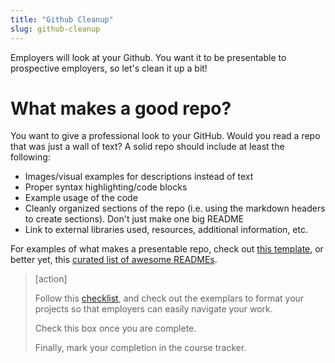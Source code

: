 ```yaml
---
title: "Github Cleanup"
slug: github-cleanup
---
```


Employers will look at your Github. You want it to be presentable to prospective employers, so let's clean it up a bit!

# What makes a good repo?

You want to give a professional look to your GitHub. Would you read a repo that was just a wall of text? A solid repo should include at least the following:

- Images/visual examples for descriptions instead of text
- Proper syntax highlighting/code blocks
- Example usage of the code
- Cleanly organized sections of the repo (i.e. using the markdown headers to create sections). Don't just make one big README
- Link to external libraries used, resources, additional information, etc.

For examples of what makes a presentable repo, check out [this template](https://gist.github.com/PurpleBooth/109311bb0361f32d87a2), or better yet, this [curated list of awesome READMEs](https://github.com/matiassingers/awesome-readme).

> [action]
>
> Follow this [checklist](https://docs.google.com/document/d/1FD52I6tKofC1zpZyLWmX1BCQw5WDPkmzimvDSK_E_nM/edit#heading=h.lc17h1vme4a3), and check out the exemplars to format your projects so that employers can easily navigate your work.
>
> Check this box once you are complete.
>
> Finally, mark your completion in the course tracker.

